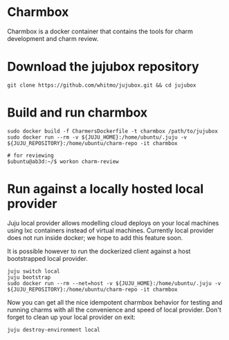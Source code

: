 # Charmbox

Charmbox is a docker container that contains the tools for charm development and charm review.

# Download the jujubox repository

    git clone https://github.com/whitmo/jujubox.git && cd jujubox

# Build and run charmbox

    sudo docker build -f CharmersDockerfile -t charmbox /path/to/jujubox
    sudo docker run --rm -v ${JUJU_HOME}:/home/ubuntu/.juju -v ${JUJU_REPOSITORY}:/home/ubuntu/charm-repo -it charmbox

    # for reviewing
    $ubuntu@ab3d:~/$ workon charm-review


# Run against a locally hosted local provider

Juju local provider allows modelling cloud deploys on your local
machines using lxc containers instead of virtual machines.  Currently
local provider does not run inside docker; we hope to add this feature
soon.

It is possible however to run the dockerized client against a host
bootstrapped local provider.

    juju switch local
    juju bootstrap
    sudo docker run --rm --net=host -v ${JUJU_HOME}:/home/ubuntu/.juju -v ${JUJU_REPOSITORY}:/home/ubuntu/charm-repo -it charmbox

Now you can get all the nice idempotent charmbox behavior for testing
and running charms with all the convenience and speed of local
provider. Don't forget to clean up your local provider on exit:

    juju destroy-environment local
